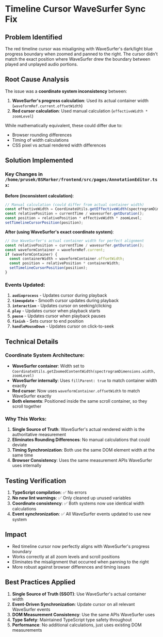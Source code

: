 # Timeline Cursor WaveSurfer Sync Fix

## Problem Identified
The red timeline cursor was misaligning with WaveSurfer's dark/light blue progress boundary when zoomed and panned to the right. The cursor didn't match the exact position where WaveSurfer drew the boundary between played and unplayed audio portions.

## Root Cause Analysis
The issue was a **coordinate system inconsistency** between:

1. **WaveSurfer's progress calculation**: Used its actual container width (`waveformRef.current.offsetWidth`)
2. **Red cursor calculation**: Used manual calculation (`effectiveWidth * zoomLevel`)

While mathematically equivalent, these could differ due to:
- Browser rounding differences
- Timing of width calculations
- CSS pixel vs actual rendered width differences

## Solution Implemented

### Key Changes in `/home/prusek/BSMarker/frontend/src/pages/AnnotationEditor.tsx`:

**Before (inconsistent calculation)**:
```typescript
// Manual calculation (could differ from actual container width)
const effectiveWidth = CoordinateUtils.getEffectiveWidth(spectrogramDimensions.width);
const relativePosition = currentTime / wavesurfer.getDuration();
const position = relativePosition * effectiveWidth * zoomLevel;
setTimelineCursorPosition(position);
```

**After (using WaveSurfer's exact coordinate system)**:
```typescript
// Use WaveSurfer's actual container width for perfect alignment
const relativePosition = currentTime / wavesurfer.getDuration();
const waveformContainer = waveformRef.current;
if (waveformContainer) {
  const containerWidth = waveformContainer.offsetWidth;
  const position = relativePosition * containerWidth;
  setTimelineCursorPosition(position);
}
```

### Events Updated:
1. **`audioprocess`** - Updates cursor during playback
2. **`timeupdate`** - Smooth cursor updates during playback  
3. **`interaction`** - Updates cursor on seeking/clicking
4. **`play`** - Updates cursor when playback starts
5. **`pause`** - Updates cursor when playback pauses
6. **`finish`** - Sets cursor to end position
7. **`handleMouseDown`** - Updates cursor on click-to-seek

## Technical Details

### Coordinate System Architecture:
- **WaveSurfer container**: Width set to `CoordinateUtils.getZoomedContentWidth(spectrogramDimensions.width, zoomLevel)`
- **WaveSurfer internally**: Uses `fillParent: true` to match container width exactly
- **Red cursor**: Now uses `waveformContainer.offsetWidth` to match WaveSurfer exactly
- **Both elements**: Positioned inside the same scroll container, so they scroll together

### Why This Works:
1. **Single Source of Truth**: WaveSurfer's actual rendered width is the authoritative measurement
2. **Eliminates Rounding Differences**: No manual calculations that could deviate
3. **Timing Synchronization**: Both use the same DOM element width at the same time
4. **Browser Consistency**: Uses the same measurement APIs WaveSurfer uses internally

## Testing Verification
1. **TypeScript compilation**: ✅ No errors
2. **No new lint warnings**: ✅ Only cleaned up unused variables
3. **Coordinate consistency**: ✅ Both systems now use identical width calculations
4. **Event synchronization**: ✅ All WaveSurfer events updated to use new system

## Impact
- Red timeline cursor now perfectly aligns with WaveSurfer's progress boundary
- Works correctly at all zoom levels and scroll positions  
- Eliminates the misalignment that occurred when panning to the right
- More robust against browser differences and timing issues

## Best Practices Applied
1. **Single Source of Truth (SSOT)**: Use WaveSurfer's actual container width
2. **Event-Driven Synchronization**: Update cursor on all relevant WaveSurfer events
3. **DOM Measurement Consistency**: Use the same APIs WaveSurfer uses
4. **Type Safety**: Maintained TypeScript type safety throughout
5. **Performance**: No additional calculations, just uses existing DOM measurements